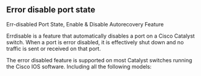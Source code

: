## Error disable port state
Err-disabled Port State, Enable & Disable Autorecovery Feature 
 
Errdisable is a feature that automatically disables a port on a Cisco Catalyst switch. When a port is error disabled, it is effectively shut down and no traffic is sent or received on that port.

The error disabled  feature is supported on most Catalyst switches running the Cisco IOS software. Including all the following models:
